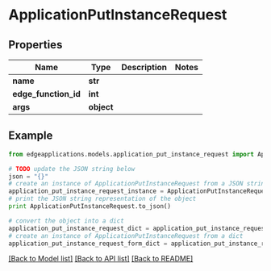 # ApplicationPutInstanceRequest


## Properties
Name | Type | Description | Notes
------------ | ------------- | ------------- | -------------
**name** | **str** |  | 
**edge_function_id** | **int** |  | 
**args** | **object** |  | 

## Example

```python
from edgeapplications.models.application_put_instance_request import ApplicationPutInstanceRequest

# TODO update the JSON string below
json = "{}"
# create an instance of ApplicationPutInstanceRequest from a JSON string
application_put_instance_request_instance = ApplicationPutInstanceRequest.from_json(json)
# print the JSON string representation of the object
print ApplicationPutInstanceRequest.to_json()

# convert the object into a dict
application_put_instance_request_dict = application_put_instance_request_instance.to_dict()
# create an instance of ApplicationPutInstanceRequest from a dict
application_put_instance_request_form_dict = application_put_instance_request.from_dict(application_put_instance_request_dict)
```
[[Back to Model list]](../README.md#documentation-for-models) [[Back to API list]](../README.md#documentation-for-api-endpoints) [[Back to README]](../README.md)


